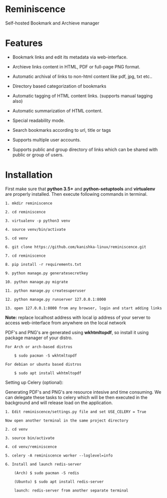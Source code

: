 # Reminiscence

Self-hosted Bookmark and Archieve manager

# Features

* Bookmark links and edit its metadata via web-interface.

* Archieve links content in HTML, PDF or full-page PNG format.

* Automatic archival of links to non-html content like pdf, jpg, txt etc..
 
* Directory based categorization of bookmarks

* Automatic tagging of HTML content links. (supports manual tagging also)

* Automatic summarization of HTML content. 

* Special readability mode.

* Search bookmarks according to url, title or tags

* Supports multiple user accounts.

* Supports public and group directory of links which can be shared with public or group of users.

# Installation

First make sure that **python 3.5+** and **python-setuptools** and **virtualenv** are properly installed. Then execute following commands in terminal.

    1. mkdir reminiscence
    
    2. cd reminiscence
    
    3. virtualenv -p python3 venv
    
    4. source venv/bin/activate
    
    5. cd venv
    
    6. git clone https://github.com/kanishka-linux/reminiscence.git
    
    7. cd reminiscence
    
    8. pip install -r requirements.txt
    
    9. python manage.py generatesecretkey
    
    10. python manage.py migrate
    
    11. python manage.py createsuperuser

    12. python manage.py runserver 127.0.0.1:8000 
    
    13. open 127.0.0.1:8000 from any browser, login and start adding links
    
**Note:** replace localhost address with local ip address of your server to access web-interface from anywhere on the local network
    
PDF's and PNG's are generated using **wkhtmltopdf**, so install it using package manager of your distro.

    For Arch or arch-based distros

        $ sudo pacman -S wkhtmltopdf 
    
    For debian or ubuntu based distros
    
        $ sudo apt install wkhtmltopdf
        
Setting up Celery (optional):

Generating PDF's and PNG's are resource intesive and time consuming. We can delegate these tasks to celery which will be then executed in the background and will release load on the application. 
    
    1. Edit reminiscence/settings.py file and set USE_CELERY = True
    
    Now open another terminal in the same project directory
    
    2. cd venv
    
    3. source bin/activate
    
    4. cd venv/reminiscence
    
    5. celery -A reminiscence worker --loglevel=info
    
    6. Install and launch redis-server
        
        (Arch) $ sudo pacman -S redis
        
        (Ubuntu) $ sudo apt install redis-server
        
        launch: redis-server from another separate terminal
            

